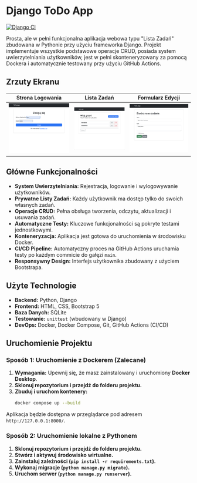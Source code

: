 # Django ToDo App

[![Django CI](https://github.com/Garseniuk/todo-project/actions/workflows/django-ci.yml/badge.svg)](https://github.com/Garseniuk/todo-project/actions/workflows/django-ci.yml)

Prosta, ale w pełni funkcjonalna aplikacja webowa typu "Lista Zadań" zbudowana w Pythonie przy użyciu frameworka Django. Projekt implementuje wszystkie podstawowe operacje CRUD, posiada system uwierzytelniania użytkowników, jest w pełni skonteneryzowany za pomocą Dockera i automatycznie testowany przy użyciu GitHub Actions.

## Zrzuty Ekranu

| Strona Logowania | Lista Zadań | Formularz Edycji |
| :---: | :---: | :---: |
| ![Widok strony logowania](screenshots/todo_list1.png) | ![Widok listy zadań](screenshots/todo_list2.png) | ![Widok formularza edycji](screenshots/todo_list3.png) |

## Główne Funkcjonalności

*   **System Uwierzytelniania:** Rejestracja, logowanie i wylogowywanie użytkowników.
*   **Prywatne Listy Zadań:** Każdy użytkownik ma dostęp tylko do swoich własnych zadań.
*   **Operacje CRUD:** Pełna obsługa tworzenia, odczytu, aktualizacji i usuwania zadań.
*   **Automatyczne Testy:** Kluczowe funkcjonalności są pokryte testami jednostkowymi.
*   **Konteneryzacja:** Aplikacja jest gotowa do uruchomienia w środowisku Docker.
*   **CI/CD Pipeline:** Automatyczny proces na GitHub Actions uruchamia testy po każdym commicie do gałęzi `main`.
*   **Responsywny Design:** Interfejs użytkownika zbudowany z użyciem Bootstrapa.

## Użyte Technologie

*   **Backend:** Python, Django
*   **Frontend:** HTML, CSS, Bootstrap 5
*   **Baza Danych:** SQLite
*   **Testowanie:** `unittest` (wbudowany w Django)
*   **DevOps:** Docker, Docker Compose, Git, GitHub Actions (CI/CD)

## Uruchomienie Projektu

### Sposób 1: Uruchomienie z Dockerem (Zalecane)

1.  **Wymagania:** Upewnij się, że masz zainstalowany i uruchomiony **Docker Desktop**.
2.  **Sklonuj repozytorium i przejdź do folderu projektu.**
3.  **Zbuduj i uruchom kontenery:**
    ```bash
    docker compose up --build
    ```
Aplikacja będzie dostępna w przeglądarce pod adresem `http://127.0.0.1:8000/`.

### Sposób 2: Uruchomienie lokalne z Pythonem

1.  **Sklonuj repozytorium i przejdź do folderu projektu.**
2.  **Stwórz i aktywuj środowisko wirtualne.**
3.  **Zainstaluj zależności (`pip install -r requirements.txt`).**
4.  **Wykonaj migracje (`python manage.py migrate`).**
5.  **Uruchom serwer (`python manage.py runserver`).**
